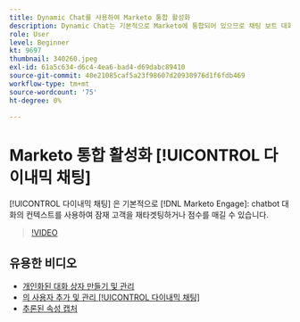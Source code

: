 ```yaml
---
title: Dynamic Chat를 사용하여 Marketo 통합 활성화
description: Dynamic Chat는 기본적으로 Marketo에 통합되어 있으므로 채팅 보트 대화의 컨텍스트를 사용하여 잠재 고객을 재타겟팅하거나 점수를 매길 수 있습니다.
role: User
level: Beginner
kt: 9697
thumbnail: 340260.jpeg
exl-id: 61a5c634-d6c4-4ea6-bad4-d69dabc89410
source-git-commit: 40e21085caf5a23f98607d20930976d1f6fdb469
workflow-type: tm+mt
source-wordcount: '75'
ht-degree: 0%

---
```


# Marketo 통합 활성화 [!UICONTROL 다이내믹 채팅]

[!UICONTROL 다이내믹 채팅]  은 기본적으로 [!DNL Marketo Engage]: chatbot 대화의 컨텍스트를 사용하여 잠재 고객을 재타겟팅하거나 점수를 매길 수 있습니다.

>[!VIDEO](https://video.tv.adobe.com/v/340260/?quality=12&learn=on)

## 유용한 비디오

* [개인화된 대화 상자 만들기 및 관리](dialogue-management.md)
* [의 사용자 추가 및 관리 [!UICONTROL 다이내믹 채팅] ](user-management.md)
* [추론된 속성 캡처](capture-inferred-attributes.md)
